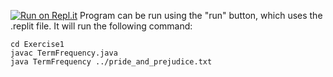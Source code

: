 [![Run on Repl.it](https://repl.it/badge/github/hjayyang94/Week1)](https://repl.it/github/hjayyang94/Week1)
Program can be run using the "run" button, which uses the .replit file.
It will run the following command:
```
cd Exercise1
javac TermFrequency.java
java TermFrequency ../pride_and_prejudice.txt
```

